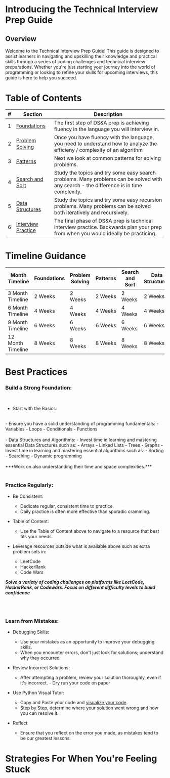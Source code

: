 # Introducing the Technical Interview Prep Guide

## Overview

Welcome to the Technical Interview Prep Guide! This guide is designed to assist learners in navigating and upskilling their knowledge and practical skills through a series of coding challenges and technical interview preparations. Whether you're just starting your journey into the world of programming or looking to refine your skills for upcoming interviews, this guide is here to help you succeed.

# Table of Contents

| #   | Section             | Description                                   |
| --- | ------------------- | --------------------------------------------- |
| 1   | [Foundations](./1_Foundations/FOUNDATIONS.md) | The first step of DS&A prep is achieving fluency in the language you will interview in.|
| 2   | [Problem Solving](./2_Problem_Solving/PROBLEM_SOLVING.md) | Once you have fluency with the language, you need to understand how to analyze the efficieny / complexity of an algorithm |
| 3   | [Patterns](./3_Patterns/PATTERNS.md) | Next we look at common patterns for solving problems. |
| 4   | [Search and Sort](./4_%20Search_and_Sort/SEARCH_AND_SORT.md) | Study the topics and try some easy search problems.  Many problems can be solved with any search - the difference is in time complexity. |
| 5   | [Data Structures](./5_Data_Structures/DATA_STRUCTURES.md) | Study the topics and try some easy recursion problems.  Many problems can be solved both iteratively and recursively. |
| 6   | [Interview Practice](./6_Interview_Practice/INTERVIEW_PRACTICE.md) | The final phase of DS&A prep is technical interview practice. Backwards plan your prep from when you would ideally be practicing. |

# Timeline Guidance

| Month Timeline | Foundations | Problem Solving  | Patterns | Search and Sort | Data Structures | Interview Practice |
| ------- | ------- | ------- | ------- | ------- | ------- | ------- |
|   3 Month Timeline     |   2 Weeks      |   2 Weeks      |     2 Weeks    |   2 Weeks      |  2 Weeks       |   2 Weeks      |
|   6 Month Timeline    |   4 Weeks      |   4 Weeks      |  4 Weeks      |    4 Weeks     |   4 Weeks      |   4 Weeks      |
|   9 Month Timeline     |   6 Weeks      |   6 Weeks      |   6 Weeks      |   6 Weeks      |   6 Weeks      |   6 Weeks      |
|   12 Month Timeline     |   8 Weeks      |    8 Weeks     |    8 Weeks     |   8 Weeks      |   8 Weeks      |    8 Weeks     |


# Best Practices

### Build a Strong Foundation:
<br>

- Start with the Basics: 
<br>
    - Ensure you have a solid understanding of programming fundamentals:
        - Variables
        - Loops
        - Conditionals
        - Functions
<br>
<br>
- Data Structures and Algorithms: 
    - Invest time in learning and mastering essential Data Structures such as:
        - Arrays
        - Linked Lists
        - Trees
        - Graphs 
    - Invest time in learning and mastering essential algorithms such as:
        - Sorting
        - Searching
        - Dynamic programming
    <br>
    <br>
    ***Work on also understanding their time and space complexities.***
<br>
<br>

### Practice Regularly:
- Be Consistent: 
    - Dedicate regular, consistent time to practice.
    - Daily practice is often more effective than sporadic cramming.

- Table of Content: 
    - Use the Table of Content above to navigate to a resource that best fits your needs.

- Leverage resources outside what is available above such as extra problem sets in: 
    - LeetCode
    - HackerRank
    - Code Wars
    
 ***Solve a variety of coding challenges on platforms like LeetCode, HackerRank, or Codewars. Focus on different difficulty levels to build confidence***

 <br>
 <br>

### Learn from Mistakes:

- Debugging Skills: 
    - Use your mistakes as an opportunity to improve your debugging skills.
    - When you encounter errors, don't just look for solutions; understand why they occurred 

- Review Incorrect Solutions: 
    - After attempting a problem, review your solution thoroughly, even if it's incorrect. - Dry run your code on paper
- Use Python Visual Tutor:
    - Copy and Paste your code and [visualize your code](https://pythontutor.com/visualize.html#mode=edit).
    - Step by Step, determine where your solution went wrong and how you can resolve it. 
- Reflect
    - Ensure that you reflect on the error you made, as mistakes tend to be our greatest lessons. 



# Strategies For When You're Feeling Stuck